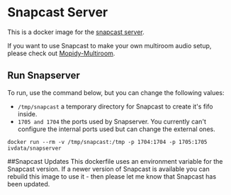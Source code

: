 # Snapcast Server
This is a docker image for the [snapcast server](https://github.com/badaix/snapcast).

If you want to use Snapcast to make your own multiroom audio setup, please check out [Mopidy-Multiroom](https://github.com/IVData/dockerfiles/tree/master/mopidy-multiroom).

## Run Snapserver
To run, use the command below, but you can change the following values:

* `/tmp/snapcast` a temporary directory for Snapcast to create it's fifo inside.
* `1705 and 1704` the ports used by Snapserver. You currently can't configure the internal ports used but can change the external ones.

`docker run --rm -v /tmp/snapcast:/tmp -p 1704:1704 -p 1705:1705 ivdata/snapserver`

##Snapcast Updates
This dockerfile uses an environment variable for the Snapcast version. If a newer version of Snapcast is available you can rebuild this image to use it - then please let me know that Snapcast has been updated.
